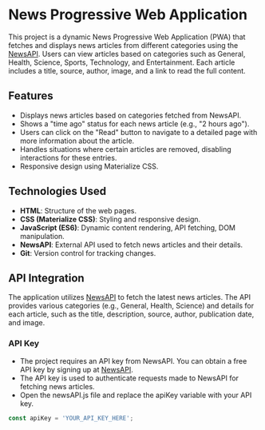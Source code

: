 # News Progressive Web Application

This project is a dynamic News Progressive Web Application (PWA) that fetches and displays news articles from different categories using the [NewsAPI](https://newsapi.org/). Users can view articles based on categories such as General, Health, Science, Sports, Technology, and Entertainment. Each article includes a title, source, author, image, and a link to read the full content.

## Features
- Displays news articles based on categories fetched from NewsAPI.
- Shows a "time ago" status for each news article (e.g., "2 hours ago").
- Users can click on the "Read" button to navigate to a detailed page with more information about the article.
- Handles situations where certain articles are removed, disabling interactions for these entries.
- Responsive design using Materialize CSS.

## Technologies Used
- **HTML**: Structure of the web pages.
- **CSS (Materialize CSS)**: Styling and responsive design.
- **JavaScript (ES6)**: Dynamic content rendering, API fetching, DOM manipulation.
- **NewsAPI**: External API used to fetch news articles and their details.
- **Git**: Version control for tracking changes.

## API Integration
The application utilizes [NewsAPI](https://newsapi.org/) to fetch the latest news articles. The API provides various categories (e.g., General, Health, Science) and details for each article, such as the title, description, source, author, publication date, and image.

### API Key
- The project requires an API key from NewsAPI. You can obtain a free API key by signing up at [NewsAPI](https://newsapi.org/register).
- The API key is used to authenticate requests made to NewsAPI for fetching news articles.
- Open the newsAPI.js file and replace the apiKey variable with your API key.

```javascript
const apiKey = 'YOUR_API_KEY_HERE';
